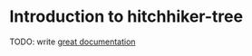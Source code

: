 # Introduction to hitchhiker-tree

TODO: write [great documentation](http://jacobian.org/writing/what-to-write/)
